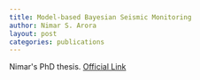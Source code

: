 ```yaml
---
title: Model-based Bayesian Seismic Monitoring
author: Nimar S. Arora
layout: post
categories: publications
---
```


Nimar's PhD thesis. [Official Link](https://www2.eecs.berkeley.edu/Pubs/TechRpts/2012/EECS-2012-125.html)
